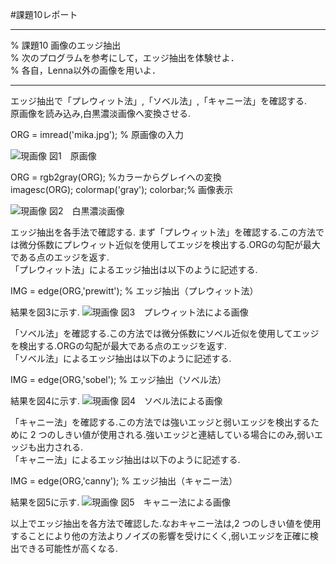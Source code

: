 #課題10レポート
___
% 課題10 画像のエッジ抽出   
% 次のプログラムを参考にして，エッジ抽出を体験せよ．  
% 各自，Lenna以外の画像を用いよ．
___
エッジ抽出で「プレウィット法」,「ソベル法」,「キャニー法」を確認する.  
原画像を読み込み,白黒濃淡画像へ変換させる.

ORG = imread('mika.jpg'); % 原画像の入力

![現画像](https://github.com/fujikawabata/MATLAB/blob/master/image/mika.jpg)
図1　原画像

ORG = rgb2gray(ORG); %カラーからグレイへの変換  
imagesc(ORG); colormap('gray'); colorbar;% 画像表示

![現画像](https://github.com/fujikawabata/MATLAB/blob/master/image/kadai10/kadai10-1.jpg)
図2　白黒濃淡画像

エッジ抽出を各手法で確認する.
まず「プレウィット法」を確認する.この方法では微分係数にプレウィット近似を使用してエッジを検出する.ORGの勾配が最大である点のエッジを返す.  
「プレウィット法」によるエッジ抽出は以下のように記述する.

IMG = edge(ORG,'prewitt'); % エッジ抽出（プレウィット法）

結果を図3に示す.
![現画像](https://github.com/fujikawabata/MATLAB/blob/master/image/kadai10/kadai10-2.jpg)
図3　プレウィット法による画像

「ソベル法」を確認する.この方法では微分係数にソベル近似を使用してエッジを検出する.ORGの勾配が最大である点のエッジを返す.  
「ソベル法」によるエッジ抽出は以下のように記述する.

IMG = edge(ORG,'sobel'); % エッジ抽出（ソベル法）

結果を図4に示す.
![現画像](https://github.com/fujikawabata/MATLAB/blob/master/image/kadai10/kadai10-3.jpg)
図4　ソベル法による画像

「キャニー法」を確認する.この方法では強いエッジと弱いエッジを検出するために 2 つのしきい値が使用される.強いエッジと連結している場合にのみ,弱いエッジも出力される.  
「キャニー法」によるエッジ抽出は以下のように記述する.

IMG = edge(ORG,'canny'); % エッジ抽出（キャニー法）

結果を図5に示す.
![現画像](https://github.com/fujikawabata/MATLAB/blob/master/image/kadai10/kadai10-4.jpg)
図5　キャニー法による画像

以上でエッジ抽出を各方法で確認した.なおキャニー法は,2 つのしきい値を使用することにより他の方法よりノイズの影響を受けにくく,弱いエッジを正確に検出できる可能性が高くなる.
